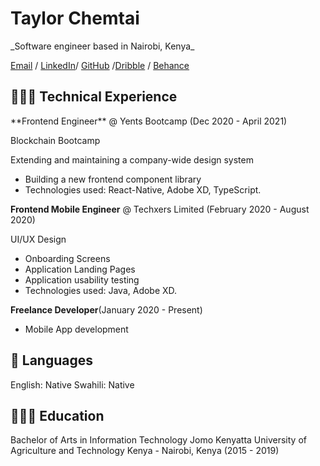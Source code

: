  <h1>Taylor Chemtai</h1>
_Software engineer  based in Nairobi, Kenya_

[Email](taylorhelene09@gmail.com) / [LinkedIn](https://www.linkedin.com/in/chemtai-taylor-765698188/e)/ [GitHub](https://github.com/taylorhelene) /[Dribble](https://dribbble.com/Taylor_chemtai) / [Behance](https://www.behance.net/taylorhellen)

<h2>👩🏼‍💻 Technical Experience</h2>
**Frontend Engineer** @ Yents Bootcamp (Dec 2020 - April 2021)

Blockchain Bootcamp

Extending and maintaining a company-wide design system
* Building a new frontend component library
* Technologies used: React-Native, Adobe XD, TypeScript.

**Frontend Mobile Engineer** @ Techxers Limited (February 2020 - August 2020)

UI/UX Design
* Onboarding Screens
* Application Landing Pages
* Application usability testing
* Technologies used: Java, Adobe XD.


**Freelance Developer**(January 2020 - Present)

* Mobile App development


<h2>💬 Languages</h2>

English: Native
Swahili: Native


<h2>👩🏼‍🎓 Education</h2>


Bachelor of Arts in Information Technology
Jomo Kenyatta University of Agriculture and Technology Kenya - Nairobi, Kenya (2015 - 2019)



